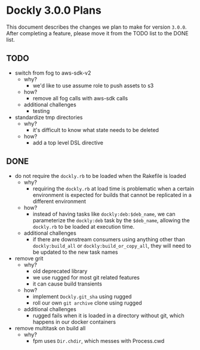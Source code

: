 # Dockly 3.0.0 Plans

This document describes the changes we plan to make for version `3.0.0`.
After completing a feature, please move it from the TODO list to the DONE list.

## TODO

* switch from fog to aws-sdk-v2
    * why?
        * we'd like to use assume role to push assets to s3
    * how?
        * remove all fog calls with aws-sdk calls
    * additional challenges
        * testing
* standardize tmp directories
    * why?
        * it's difficult to know what state needs to be deleted
    * how?
        * add a top level DSL directive

## DONE

* do not require the `dockly.rb` to be loaded when the Rakefile is loaded
    * why?
        * requiring the `dockly.rb` at load time is problematic when a certain
          environment is expected for builds that cannot be replicated in a
          different environment
    * how?
        * instead of having tasks like `dockly:deb:$deb_name`, we can
          parameterize the `dockly:deb` task by the `$deb_name`, allowing the
          `dockly.rb` to be loaded at execution time.
    * additional challenges
        * if there are downstream consumers using anything other than
          `dockly:build_all` or `dockly:build_or_copy_all`, they will need to be
          updated to the new task names
* remove grit
    * why?
        * old deprecated library
        * we use rugged for most git related features
        * it can cause build transients
    * how?
        * implement `Dockly.git_sha` using rugged
        * roll our own `git archive` clone using rugged
    * additional challenges
        * rugged fails when it is loaded in a directory without git, which
          happens in our docker containers
* remove multitask on build all
    * why?
        * fpm uses `Dir.chdir`, which messes with Process.cwd
